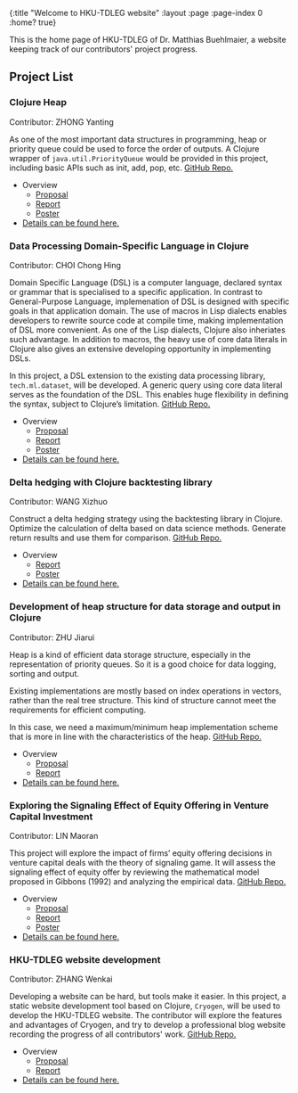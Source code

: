{:title "Welcome to HKU-TDLEG website"
 :layout :page
 :page-index 0
 :home? true}

This is the home page of HKU-TDLEG of Dr. Matthias Buehlmaier, a website keeping track of our contributors' project progress.

## Project List

### Clojure Heap

  Contributor: ZHONG Yanting

  As one of the most important data structures in programming, heap or priority queue could be used to force the order of outputs. A Clojure wrapper of ```java.util.PriorityQueue``` would be provided in this project, including basic APIs such as init, add, pop, etc. [GitHub Repo.](https://github.com/clojure-finance/clojure-heap2)

  - Overview
    + [Proposal](/pdf/Proposal-ZHONG-Yanting.pdf)
    + [Report](/pdf/Report-ZHONG-Yanting.pdf)
    + [Poster](/pdf/Poster-ZHONG-Yanting.pdf)
  - [Details can be found here.](/pages-output/ZHONG-Yanting)

### Data Processing Domain-Specific Language in Clojure

  Contributor: CHOI Chong Hing

  Domain Specific Language (DSL) is a computer language, declared syntax or grammar that is specialised to a specific application. In contrast to General-Purpose Language, implemenation of DSL is designed with specific goals in that application domain. The use of macros in Lisp dialects enables developers to rewrite source code at compile time, making implementation of DSL more convenient. As one of the Lisp dialects, Clojure also inheriates such advantage. In addition to macros, the heavy use of core data literals in Clojure also gives an extensive developing opportunity in implementing DSLs.

  In this project, a DSL extension to the existing data processing library, ```tech.ml.dataset```, will be developed. A generic query using core data literal serves as the foundation of the DSL. This enables huge flexibility in defining the syntax, subject to Clojure’s limitation. [GitHub Repo.](https://github.com/clojure-finance/HKU-TDLEG-data-processing-DSL)
  
  - Overview
    + [Proposal](/pdf/Proposal-CHOI-Chong-Hing.pdf)
    + [Report](/pdf/Report-CHOI-Chong-Hing.pdf)
    + [Poster](/pdf/Poster-CHOI-Chong-Hing.pdf)
  - [Details can be found here.](/pages-output/CHOI-Chong-Hing)

### Delta hedging with Clojure backtesting library

  Contributor: WANG Xizhuo

  Construct a delta hedging strategy using the backtesting library in Clojure. Optimize the calculation of delta based on data science methods. Generate return results and use them for comparison. [GitHub Repo.](https://github.com/clojure-finance/HKU-TDLEG-backtesting-strategies-clojure)

  - Overview
    + [Report](/pdf/Report-WANG-Xizhuo.pdf)
    + [Poster](/pdf/Poster-WANG-Xizhuo.pdf)
  - [Details can be found here.](/pages-output/WANG-Xizhuo)

### Development of heap structure for data storage and output in Clojure

  Contributor: ZHU Jiarui

  Heap is a kind of efficient data storage structure, especially in the representation of priority queues. So it is a good choice for data logging, sorting and output.

  Existing implementations are mostly based on index operations in vectors, rather than the real tree structure. This kind of structure cannot meet the requirements for efficient computing. 

  In this case, we need a maximum/minimum heap implementation scheme that is more in line with the characteristics of the heap. [GitHub Repo.](https://github.com/clojure-finance/clojure-heap)

  - Overview
    + [Proposal](/pdf/Proposal-ZHU-Jiarui.pdf)
    + [Report](/pdf/Report-ZHU-Jiarui.pdf)
  - [Details can be found here.](/pages-output/ZHU-Jiarui)

### Exploring the Signaling Effect of Equity Offering in Venture Capital Investment

  Contributor: LIN Maoran

  This project will explore the impact of firms’ equity offering decisions in venture capital deals with the theory of signaling game. It will assess the signaling effect of equity offer by reviewing the mathematical model proposed in Gibbons (1992) and analyzing the empirical data. [GitHub Repo.](https://github.com/clojure-finance/HKU-TDLEG-financial-signaling-game)
  
  - Overview
    + [Proposal](/pdf/Proposal-LIN-Maoran.pdf)
    + [Report](/pdf/Report-LIN-Maoran.pdf)
    + [Poster](/pdf/Poster-LIN-Maoran.pdf)
  - [Details can be found here.](/pages-output/LIN-Maoran)

### HKU-TDLEG website development

  Contributor: ZHANG Wenkai

  Developing a website can be hard, but tools make it easier. In this project, a static website development tool based on Clojure, ```Cryogen```, will be used to develop the HKU-TDLEG website. The contributor will explore the features and advantages of Cryogen, and try to develop a professional blog website recording the progress of all contributors' work. [GitHub Repo.](https://github.com/clojure-finance/HKU-TDLEG-website)
  
  - Overview
    + [Proposal](/pdf/Proposal-ZHANG-Wenkai.pdf)
    + [Report](/pdf/Report-ZHANG-Wenkai.pdf)
  - [Details can be found here.](/pages-output/ZHANG-Wenkai)
